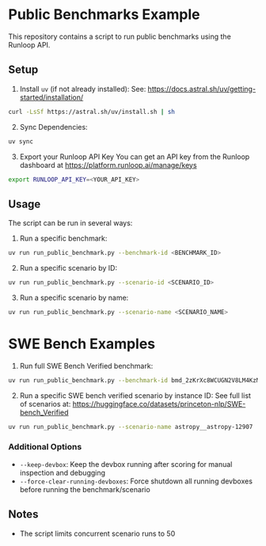 # Public Benchmarks Example

This repository contains a script to run public benchmarks using the Runloop API.

## Setup

1. Install `uv` (if not already installed):
See: https://docs.astral.sh/uv/getting-started/installation/
```bash
curl -LsSf https://astral.sh/uv/install.sh | sh
```

2. Sync Dependencies:
```bash
uv sync
```

3. Export your Runloop API Key
You can get an API key from the Runloop dashboard at https://platform.runloop.ai/manage/keys
```bash
export RUNLOOP_API_KEY=<YOUR_API_KEY>
```


## Usage

The script can be run in several ways:

1. Run a specific benchmark:
```bash
uv run run_public_benchmark.py --benchmark-id <BENCHMARK_ID>
```

2. Run a specific scenario by ID:
```bash
uv run run_public_benchmark.py --scenario-id <SCENARIO_ID>
```

3. Run a specific scenario by name:
```bash
uv run run_public_benchmark.py --scenario-name <SCENARIO_NAME>
```

# SWE Bench Examples
1. Run full SWE Bench Verified benchmark:
```bash
uv run run_public_benchmark.py --benchmark-id bmd_2zKrXc8WCUGN2V8LM4KzM
```

2. Run a specific SWE bench verified scenario by instance ID:
See full list of scenarios at: https://huggingface.co/datasets/princeton-nlp/SWE-bench_Verified
```bash
uv run run_public_benchmark.py --scenario-name astropy__astropy-12907 
```

### Additional Options
- `--keep-devbox`: Keep the devbox running after scoring for manual inspection and debugging
- `--force-clear-running-devboxes`: Force shutdown all running devboxes before running the benchmark/scenario


## Notes
- The script limits concurrent scenario runs to 50

